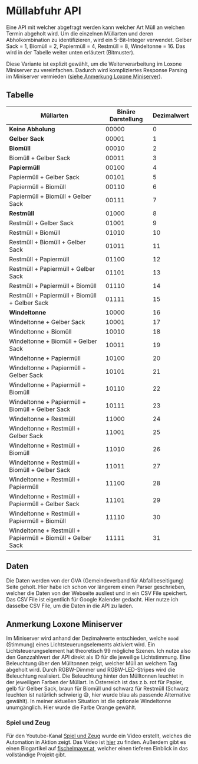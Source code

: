 # Müllabfuhr API

Eine API mit welcher abgefragt werden kann welcher Art Müll an welchen Termin abgeholt wird.
Um die einzelnen Müllarten und deren Abholkombination zu identifizieren, wird ein 5-Bit-Integer verwendet.
Gelber Sack = 1, Biomüll = 2, Papiermüll = 4, Restmüll = 8, Windeltonne = 16.
Das wird in der Tabelle weiter unten erläutert (Bitmuster).

Diese Variante ist explizit gewählt, um die Weiterverarbeitung im Loxone Miniserver zu vereinfachen.
Dadurch wird kompliziertes Response Parsing im Miniserver
vermieden ([siehe Anmerkung Loxone Miniserver](#anmerkung-loxone-miniserver)).

## Tabelle

| Müllarten                                                   | Binäre Darstellung | Dezimalwert |
|-------------------------------------------------------------|--------------------|-------------|
| **Keine Abholung**                                          | 00000              | 0           |
| **Gelber Sack**                                             | 00001              | 1           |
| **Biomüll**                                                 | 00010              | 2           |
| Biomüll + Gelber Sack                                       | 00011              | 3           |
| **Papiermüll**                                              | 00100              | 4           |
| Papiermüll + Gelber Sack                                    | 00101              | 5           |
| Papiermüll + Biomüll                                        | 00110              | 6           |
| Papiermüll + Biomüll + Gelber Sack                          | 00111              | 7           |
| **Restmüll**                                                | 01000              | 8           |
| Restmüll + Gelber Sack                                      | 01001              | 9           |
| Restmüll + Biomüll                                          | 01010              | 10          |
| Restmüll + Biomüll + Gelber Sack                            | 01011              | 11          |
| Restmüll + Papiermüll                                       | 01100              | 12          |
| Restmüll + Papiermüll + Gelber Sack                         | 01101              | 13          |
| Restmüll + Papiermüll + Biomüll                             | 01110              | 14          |
| Restmüll + Papiermüll + Biomüll + Gelber Sack               | 01111              | 15          |
| **Windeltonne**                                             | 10000              | 16          |
| Windeltonne + Gelber Sack                                   | 10001              | 17          |
| Windeltonne + Biomüll                                       | 10010              | 18          |
| Windeltonne + Biomüll + Gelber Sack                         | 10011              | 19          |
| Windeltonne + Papiermüll                                    | 10100              | 20          |
| Windeltonne + Papiermüll + Gelber Sack                      | 10101              | 21          |
| Windeltonne + Papiermüll + Biomüll                          | 10110              | 22          |
| Windeltonne + Papiermüll + Biomüll + Gelber Sack            | 10111              | 23          |
| Windeltonne + Restmüll                                      | 11000              | 24          |
| Windeltonne + Restmüll + Gelber Sack                        | 11001              | 25          |
| Windeltonne + Restmüll + Biomüll                            | 11010              | 26          |
| Windeltonne + Restmüll + Biomüll + Gelber Sack              | 11011              | 27          |
| Windeltonne + Restmüll + Papiermüll                         | 11100              | 28          |
| Windeltonne + Restmüll + Papiermüll + Gelber Sack           | 11101              | 29          |
| Windeltonne + Restmüll + Papiermüll + Biomüll               | 11110              | 30          |
| Windeltonne + Restmüll + Papiermüll + Biomüll + Gelber Sack | 11111              | 31          |

## Daten

Die Daten werden von der GVA (Gemeindeverband für Abfallbeseitigung) Seite geholt.
Hier habe ich schon vor längerem einen Parser geschrieben, welcher die Daten von der Webseite ausliest und in ein CSV
File speichert. Das CSV File ist eigentlich für Google Kalender gedacht.
Hier nutze ich dasselbe CSV File, um die Daten in die API zu laden.

## Anmerkung Loxone Miniserver

Im Miniserver wird anhand der Dezimalwerte entschieden, welche `mood` (Stimmung) eines Lichtsteuerungselements aktiviert
wird.
Ein Lichtsteuerungselement hat theoretisch 99 mögliche Szenen.
Ich nutze also den Ganzzahlwert der API direkt als ID für die jeweilige Lichtstimmung.
Eine Beleuchtung über den Mülltonnen zeigt, welcher Müll an welchem Tag abgeholt wird.
Durch RGBW-Dimmer und RGBW-LED-Stripes wird die Beleuchtung realisiert.
Die Beleuchtung hinter den Mülltonnen leuchtet in der jeweiligen Farben der Müllart.
In Österreich ist das z.b. rot für Papier, gelb für Gelber Sack, braun für Biomüll und schwarz für Restmüll
(Schwarz leuchten ist natürlich schwierig 😅, hier wurde blau als passende Alternative gewählt).
In meiner aktuellen Situation ist die optionale Windeltonne unumgänglich. Hier wurde die Farbe Orange gewählt.

### Spiel und Zeug

Für den Youtube-Kanal [Spiel und Zeug](https://www.youtube.com/spielundzeug) wurde ein Video erstellt, welches die
Automation in Aktion zeigt.
Das Video ist [hier](https://www.youtube.com/watch?v=3J9J9Q6Z9ZQ) zu finden.
Außerdem gibt es einen Blogartikel
auf [fischelmayer.at](https://fischelmayer.at/2021/07/25/muellabfuhr-automatisierung-mit-loxone/),
welcher einen tieferen Einblick in das vollständige Projekt gibt.